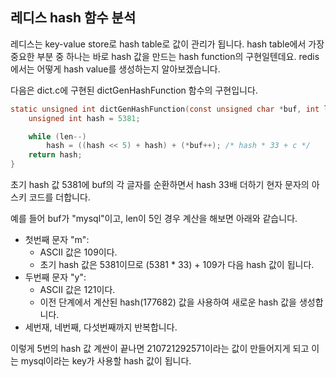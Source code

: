 ## 레디스 hash 함수 분석

레디스는 key-value store로 hash table로 값이 관리가 됩니다. hash table에서 가장 중요한 부분 중 하나는 바로 hash 값을 만드는 hash function의 구현일텐데요. redis에서는 어떻게 hash value를 생성하는지 알아보겠습니다.

다음은 dict.c에 구현된 dictGenHashFunction 함수의 구현입니다.
```c
static unsigned int dictGenHashFunction(const unsigned char *buf, int len) {
    unsigned int hash = 5381;

    while (len--)
        hash = ((hash << 5) + hash) + (*buf++); /* hash * 33 + c */
    return hash;
}
```

초기 hash 값 5381에 buf의 각 글자를 순환하면서 hash 33배 더하기 현자 문자의 아스키 코드를 더합니다.

예를 들어 buf가 "mysql"이고, len이 5인 경우 계산을 해보면 아래와 같습니다.
- 첫번째 문자 "m":
  - ASCII 값은 109이다.
  - 초기 hash 값은 5381이므로 (5381 * 33) + 109가 다음 hash 값이 됩니다.
- 두번째 문자 "y":
  - ASCII 값은 121이다.
  - 이전 단계에서 계산된 hash(177682) 값을 사용하여 새로운 hash 값을 생성합니다.
- 세번재, 네번째, 다섯번째까지 반복합니다.

이렇게 5번의 hash 값 계싼이 끝나면 210721292571이라는 값이 만들어지게 되고 이는 mysql이라는 key가 사용할 hash 값이 됩니다.
